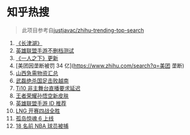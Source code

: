 # 知乎热搜

> 此项目参考自[justjavac/zhihu-trending-top-search](https://github.com/justjavac/zhihu-trending-top-search/blob/main/utils.ts)

<!-- BEGIN -->
  <!-- 最后更新时间:Fri Oct 08 2021 15:10:57 GMT+0000 (Coordinated Universal Time) -->
  1. [《长津湖》](https://www.zhihu.com/search?q=长津湖)
1. [英雄联盟手游不删档测试](https://www.zhihu.com/search?q=英雄联盟手游)
1. [《一人之下》更新](https://www.zhihu.com/search?q=一人之下)
1. [美团因垄断被罚 34 亿](https://www.zhihu.com/search?q=美团 垄断)
1. [ 山西急需物资汇总](https://www.zhihu.com/search?q=山西)
1. [武磊绝杀国足击败越南](https://www.zhihu.com/search?q=中国男足)
1. [Ti10 非主舞台直播要求延迟](https://www.zhihu.com/search?q=ti10直播)
1. [王者荣耀孙悟空新皮肤](https://www.zhihu.com/search?q=孙悟空皮肤)
1. [英雄联盟手游 ID 推荐](https://www.zhihu.com/search?q=英雄联盟手游id)
1. [LNG 开赛四战全胜](https://www.zhihu.com/search?q=LNG)
1. [孤岛惊魂 6 上线](https://www.zhihu.com/search?q=孤岛惊魂6)
1. [18 名前 NBA 球员被捕](https://www.zhihu.com/search?q=NBA球员被捕)
  <!-- END -->